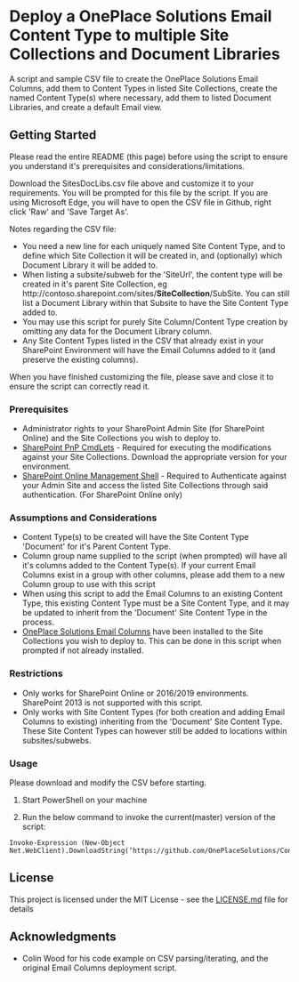 # Deploy a OnePlace Solutions Email Content Type to multiple Site Collections and Document Libraries

A script and sample CSV file to create the OnePlace Solutions Email Columns, add them to Content Types in listed Site Collections, create the named Content Type(s) where necessary, add them to listed Document Libraries, and create a default Email view.

## Getting Started

Please read the entire README (this page) before using the script to ensure you understand it's prerequisites and considerations/limitations.

Download the SitesDocLibs.csv file above and customize it to your requirements. You will be prompted for this file by the script. If you are using Microsoft Edge, you will have to open the CSV file in Github, right click 'Raw' and 'Save Target As'. 

Notes regarding the CSV file:
* You need a new line for each uniquely named Site Content Type, and to define which Site Collection it will be created in, and (optionally) which Document Library it will be added to. 
* When listing a subsite/subweb for the 'SiteUrl', the content type will be created in it's parent Site Collection, eg http://<span>contoso.sharepoint.com/sites/**SiteCollection**/SubSite. You can still list a Document Library within that Subsite to have the Site Content Type added to.
* You may use this script for purely Site Column/Content Type creation by omitting any data for the Document Library column.
* Any Site Content Types listed in the CSV that already exist in your SharePoint Environment will have the Email Columns added to it (and preserve the existing columns).

When you have finished customizing the file, please save and close it to ensure the script can correctly read it.

### Prerequisites

* Administrator rights to your SharePoint Admin Site (for SharePoint Online) and the Site Collections you wish to deploy to.
* [SharePoint PnP CmdLets](https://docs.microsoft.com/en-us/powershell/sharepoint/sharepoint-pnp/sharepoint-pnp-cmdlets?view=sharepoint-ps) - Required for executing the modifications against your Site Collections. Download the appropriate version for your environment.
* [SharePoint Online Management Shell](https://docs.microsoft.com/en-us/powershell/sharepoint/sharepoint-online/connect-sharepoint-online?view=sharepoint-ps) - Required to Authenticate against your Admin Site and access the listed Site Collections through said authentication. (For SharePoint Online only)

### Assumptions and Considerations

* Content Type(s) to be created will have the Site Content Type 'Document' for it's Parent Content Type. 
* Column group name supplied to the script (when prompted) will have all it's columns added to the Content Type(s). If your current Email Columns exist in a group with other columns, please add them to a new Column group to use with this script
* When using this script to add the Email Columns to an existing Content Type, this existing Content Type must be a Site Content Type, and it may be updated to inherit from the 'Document' Site Content Type in the process.
* [OnePlace Solutions Email Columns](https://github.com/OnePlaceSolutions/EmailColumnsPnP) have been installed to the Site Collections you wish to deploy to. This can be done in this script when prompted if not already installed.

### Restrictions

* Only works for SharePoint Online or 2016/2019 environments. SharePoint 2013 is not supported with this script.
* Only works with Site Content Types (for both creation and adding Email Columns to existing) inheriting from the 'Document' Site Content Type. These Site Content Types can however still be added to locations within subsites/subwebs.

### Usage

Please download and modify the CSV before starting. 

1. Start PowerShell on your machine

2. Run the below command to invoke the current(master) version of the script:

```
Invoke-Expression (New-Object Net.WebClient).DownloadString(‘https://github.com/OnePlaceSolutions/ContentTypeDeploymentPnP/raw/master/DeployECTToSitesDoclibs.ps1’)
```

## License

This project is licensed under the MIT License - see the [LICENSE.md](LICENSE.md) file for details

## Acknowledgments

* Colin Wood for his code example on CSV parsing/iterating, and the original Email Columns deployment script.
